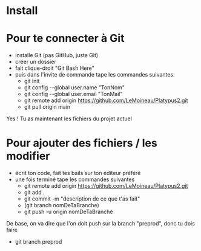 # Install

# Pour te connecter à Git
- installe Git (pas GitHub, juste Git)
- créer un dossier
- fait clique-droit "Git Bash Here"
- puis dans l'invite de commande tape les commandes suivantes:
  - git init
  - git config --global user.name "TonNom"
  - git config --global user.email "TonMail"
  - git remote add origin https://github.com/LeMoineau/Platypus2.git
  - git pull origin main

Yes ! Tu as maintenant les fichiers du projet actuel

# Pour ajouter des fichiers / les modifier
- écrit ton code, fait tes bails sur ton éditeur préféré
- une fois terminé tape les commandes suivantes
  - git remote add origin https://github.com/LeMoineau/Platypus2.git
  - git add .
  - git commit -m "description de ce que t'as fait"
  - (git branch nomDeTaBranche)
  - git push -u origin nomDeTaBranche

De base, on va dire que l'on doit push sur la branch "preprod", donc tu dois faire
- git branch preprod
